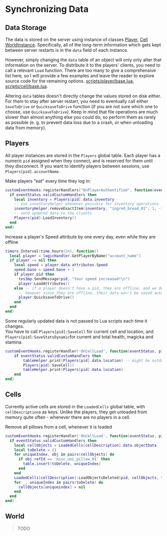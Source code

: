 # Synchronizing Data

## Data Storage

The data is stored on the server using instance of classes [Player](#players), [Cell](#cells) [WorldInstance](#world). Specifically, all of the long-term information which gets kept between server restarts is in the `data` field of each instance. 

However, simply changing the `data` table of an object will only only alter that information on the server. To distribute it to the players' clients, you need to call a relevant `Load` function. There are too many to give a comprehensive list here, so I will provide a few examples and leave the reader to explore source code for the remaining options. [scripts/player/base.lua](../scripts/player/base.lua), [scripts/cell/base.lua](../scripts/cell/base.lua).

Altering `data` tables doesn't directly change the values stored on disk either. For them to stay after server restart, you need to eventually call either `SaveToDrive` or `QuicksaveToDrive` function (if you are not sure which one to choose, use `QuicksaveToDrive`). Keep in mind that file operations are much slower than almost anything else you could do, so perform them as rarely as possible (e. g. to prevent data loss due to a crash, or when unloading data from memory).

## Players

All player instances are stored in the `Players` global table. Each player has a numeric `pid` assigned when they connect, and is reserved for them until they disconnect. If you want to identify players between sessions, use `Players[pid].accountName`.

Make players "eat" every time they log in:
```Lua
customEventHooks.registerHandlers("OnPlayerAuthentified", function(eventStatus, pid)
  if eventStatus.validCustomHandlers then
    local inventory = Players[pid].data.inventory
    -- use inventoryHelper whenever possible for inventory operations
    inventoryHelper.removeExactItem(inventory, "ingred_bread_01", 1, -1, -1, "")
    -- send updated data to the clients
    Players[pid]:LoadInventory()
  end
end)
```

Increase a player's Speed attribute by one every day, even while they are offline
```Lua
timers.Interval(time.hours(24), function()
  local player = logicHandler.GetPlayerByName("account_name")
  if player ~= nil then
    local speed = player.data.attributes.Speed
    speed.base = speed.base + 1
    if player.pid then
      tes3mp.SendMessage(pid, "Your speed increased!\n")
      player:LoadAttributes()
    else -- if a player doesn't have a pid, they are offline, and we don't need to send any packets
      -- however since they are offline, their data won't be saved automatically, and we need to do it manually
      player:QuicksaveToDrive()
    end
  end
end)
```

Some regularly updated data is not passed to Lua scripts each time it changes.  
You have to call `Players[pid]:SaveCell` for current cell and location, and `Players[pid]:SaveStatsDynamic`for current and total health, magicka and stamina.
```Lua
customEventHooks.registerHandler('OnCellLoad', function(eventStatus, pid)
    if eventStatus.validCustomHandlers then
        tableHelper.print(Players[pid].data.location) -- might be outdated or even nonsensical
        Players[pid]:SaveCell()
        tableHelper.print(Players[pid].data.location)
    end
end)
```

## Cells

Currently active cells are stored in the `LoadedCells` global table, with `cellDescription`s as keys. Unlike the players, they get unloaded from memory quite often - whenever there are no players in a cell.

Remove all pillows from a cell, whenever it is loaded
```Lua
customEventHooks.registerHandler('OnCellLoad', function(eventStatus, pid, cellDescription)
  if eventStatus.validCustomHandlers then
    local cellObjects = LoadedCells[cellDescription].data.objectData
    local toDelete = {}
    for uniqueIndex, obj in pairs(cellObjects) do
      if obj.refId == 'misc_uni_pillow_01' then
        table.insert(toDelete, uniqueIndex)
      end
    end
    LoadedCells[cellDescription]:LoadObjectsDeleted(pid, cellObjects, toDelete, true)
    for _, uniqueIndex in pairs(toDelete) do
      cellObjects[uniqueindex] = nil
    end
  end
end)
```

## World

> TODO